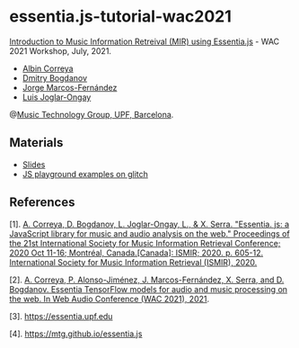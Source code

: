 # essentia.js-tutorial-wac2021
[Introduction to Music Information Retreival (MIR) using Essentia.js](https://webaudioconf2021.com/workshop-a-1/) - WAC 2021 Workshop, July, 2021.

- [Albin Correya](https://twitter.com/albincorreya)
- [Dmitry Bogdanov](https://twitter.com/di_bogdanov)
- [Jorge Marcos-Fernández](https://github.com/jmarcosfer)
- [Luis Joglar-Ongay](https://twitter.com/luisjoglar)

@[Music Technology Group, UPF, Barcelona](https://www.upf.edu/web/mtg/).

## Materials

- [Slides](./Introduction%20to%20MIR%20using%20Essentia.js.pdf)
- [JS playground examples on glitch](https://glitch.com/@jmarcosfer/wac-21-essentia-js-tutorial)



## References

[1]. [A. Correya, D. Bogdanov, L. Joglar-Ongay, L., & X. Serra. "Essentia. js: a JavaScript library for music and audio analysis on the web." Proceedings of the 21st International Society for Music Information Retrieval Conference; 2020 Oct 11-16; Montréal, Canada.[Canada]: ISMIR; 2020. p. 605-12. International Society for Music Information Retrieval (ISMIR), 2020.](https://repositori.upf.edu/bitstream/handle/10230/45451/bogdanov_ismir_essent.pdf?sequence=1&isAllowed=y)

[2]. [A. Correya, P. Alonso-Jiménez, J. Marcos-Fernández, X. Serra, and D. Bogdanov. Essentia TensorFlow models for audio and music processing on the web. In Web Audio Conference (WAC 2021), 2021](https://webaudioconf2021.com/paper-c-4/).

[3]. https://essentia.upf.edu

[4]. https://mtg.github.io/essentia.js
